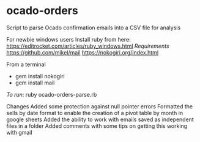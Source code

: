 # ocado-orders
Script to parse Ocado confirmation emails into a CSV file for analysis

For newbie windows users
Install ruby from here: https://editrocket.com/articles/ruby_windows.html
*Requirements*
https://github.com/mikel/mail
https://nokogiri.org/index.html

From a terminal
* gem install nokogiri
* gem install mail

*To run:*
ruby ocado-orders-parse.rb

Changes
Added some protection against null pointer errors
Formatted the sells by date format to enable the creation of a pivot table by month in google sheets
Added the ability to work with emails saved as independent files in a folder
Added comments with some tips on getting this working with gmail

